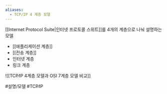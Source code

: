 ```yaml
---
aliases:
  - TCP/IP 4 계층 모델
---
```


[[Internet Protocol Suite|인터넷 프로토콜 스위트]]를 4개의 계층으로 나눠 설명하는 모델

- [[애플리케이션 계층]]
- [[전송 계층]]
- 인터넷 계층
- 링크 계층

![[TCP∕IP 4계층 모델과 OSI 7계층 모델 비교]]

#설명/모델 #TCP∕IP
